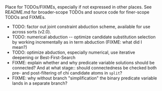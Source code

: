 Place for TODOs/FIXMEs, especially if not expressed in other places. See README.md for broader-scope TODOs and source code for finer-scope TODOs and FIXMEs.

* TODO: factor out joint constraint abduction scheme, available for use across sorts (v2.0).
* TODO: numerical abduction -- optimize candidate substitution selection by working incrementally as in term abduction (FIXME: what did I mean?)
* TODO: optimize abduction, especially numerical, use iterative deepening or Best-First-Search
* FIXME: explain whether and why predicate variable solutions should be connected? And at what stage:: should connectedness be checked both pre- and post-filtering of chi candidate atoms in `split`?
* FIXME: why without branch "simplification" the binary predicate variable lands in a separate branch?